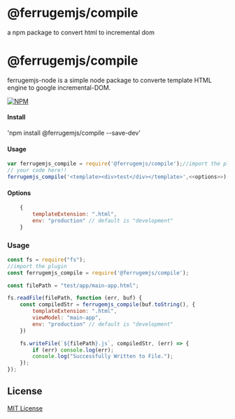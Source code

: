 # @ferrugemjs/compile
a npm package to convert html to incremental dom


# @ferrugemjs/compile
ferrugemjs-node is a simple node package to converte template HTML engine to google incremental-DOM.

[![NPM](https://nodei.co/npm/@ferrugemjs/compile.png?downloads=true&downloadRank=true&stars=true)](https://nodei.co/npm/@ferrugemjs/compile)

#### Install

'npm install @ferrugemjs/compile --save-dev'

#### Usage

```js
var ferrugemjs_compile = require('@ferrugemjs/compile');//import the plugin
// your code here!!
ferrugemjs_compile('<template><div>test</div></template>',<<options>>)
```

#### Options

```js	
	{
		templateExtension: ".html",
		env: "production" // default is "development"
	}
```

### Usage

```js
const fs = require("fs");
//import the plugin
const ferrugemjs_compile = require('@ferrugemjs/compile');

const filePath = "test/app/main-app.html";

fs.readFile(filePath, function (err, buf) {
    const compiledStr = ferrugemjs_compile(buf.toString(), {
        templateExtension: ".html",
        viewModel: "main-app",
        env: "production" // default is "development"
    })

    fs.writeFile(`${filePath}.js`, compiledStr, (err) => {
        if (err) console.log(err);
        console.log("Successfully Written to File.");
    });
});

```

## License

[MIT License](http://en.wikipedia.org/wiki/MIT_License)

